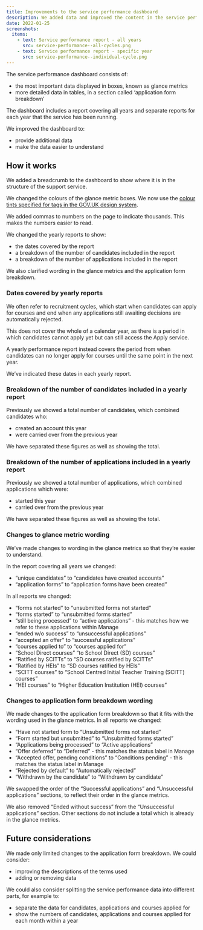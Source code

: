 ```yaml
---
title: Improvements to the service performance dashboard
description: We added data and improved the content in the service performance dashboard.
date: 2022-01-25
screenshots:
  items:
    - text: Service performance report - all years
      src: service-performance--all-cycles.png
    - text: Service performance report - specific year
      src: service-performance--individual-cycle.png
---
```


The service performance dashboard consists of:

- the most important data displayed in boxes, known as glance metrics
- more detailed data in tables, in a section called ‘application form breakdown’

The dashboard includes a report covering all years and separate reports for each year that the service has been running.

We improved the dashboard to:

- provide additional data
- make the data easier to understand

## How it works

We added a breadcrumb to the dashboard to show where it is in the structure of the support service.

We changed the colours of the glance metric boxes. We now use the [colour tints specified for tags in the GOV.UK design system](https://design-system.service.gov.uk/components/tag/).

We added commas to numbers on the page to indicate thousands. This makes the numbers easier to read.

We changed the yearly reports to show:

- the dates covered by the report
- a breakdown of the number of candidates included in the report
- a breakdown of the number of applications included in the report

We also clarified wording in the glance metrics and the application form breakdown.

### Dates covered by yearly reports

We often refer to recruitment cycles, which start when candidates can apply for courses and end when any applications still awaiting decisions are automatically rejected.

This does not cover the whole of a calendar year, as there is a period in which candidates cannot apply yet but can still access the Apply service.

A yearly performance report instead covers the period from when candidates can no longer apply for courses until the same point in the next year.

We’ve indicated these dates in each yearly report.

### Breakdown of the number of candidates included in a yearly report

Previously we showed a total number of candidates, which combined candidates who:

- created an account this year
- were carried over from the previous year

We have separated these figures as well as showing the total.

### Breakdown of the number of applications included in a yearly report

Previously we showed a total number of applications, which combined applications which were:

- started this year
- carried over from the previous year

We have separated these figures as well as showing the total.

### Changes to glance metric wording

We’ve made changes to wording in the glance metrics so that they’re easier to understand.

In the report covering all years we changed:

- “unique candidates” to “candidates have created accounts”
- “application forms” to “application forms have been created”

In all reports we changed:

- “forms not started” to “unsubmitted forms not started”
- “forms started” to “unsubmitted forms started”
- “still being processed” to “active applications” - this matches how we refer to these applications within Manage
- “ended w/o success” to “unsuccessful applications”
- “accepted an offer” to “successful applications”
- “courses applied to” to “courses applied for”
- “School Direct courses” “to School Direct (SD) courses”
- “Ratified by SCITTs” to “SD courses ratified by SCITTs”
- “Ratified by HEIs” to “SD courses ratified by HEIs”
- “SCITT courses” to “School Centred Initial Teacher Training (SCITT) courses”
- “HEI courses” to “Higher Education Institution (HEI) courses”

### Changes to application form breakdown wording

We made changes to the application form breakdown so that it fits with the wording used in the glance metrics. In all reports we changed:

- “Have not started form to “Unsubmitted forms not started”
- “Form started but unsubmitted” to “Unsubmitted forms started”
- “Applications being processed” to “Active applications”
- “Offer deferred” to “Deferred” - this matches the status label in Manage
- “Accepted offer, pending conditions” to “Conditions pending” - this matches the status label in Manage
- “Rejected by default” to “Automatically rejected”
- “Withdrawn by the candidate” to “Withdrawn by candidate”

We swapped the order of the “Successful applications” and “Unsuccessful applications” sections, to reflect their order in the glance metrics.

We also removed “Ended without success” from the “Unsuccessful applications” section. Other sections do not include a total which is already in the glance metrics.

## Future considerations

We made only limited changes to the application form breakdown. We could consider:

- improving the descriptions of the terms used
- adding or removing data

We could also consider splitting the service performance data into different parts, for example to:

- separate the data for candidates, applications and courses applied for
- show the numbers of candidates, applications and courses applied for each month within a year
